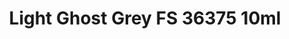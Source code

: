 ---
layout: product
title: "Light Ghost Grey  FS 36375 10ml"
price: "330" 
desc: "Acrylic Laquer 10mL"
img_path: "/assets/img/RC252.jpg"
brand: "AK "
available: false
special_offer: false
new: false
soon: false
cat: "020000"
subcat: "020200"
subsubcat: "020201"
sifra: "RC252"
popular: false
---